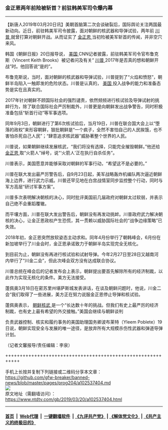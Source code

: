 ### 金正恩两年前险被斩首？前驻韩美军司令爆内幕
------------------------

<div class="post_content" itemprop="articleBody">
 <p>
  【新唐人2019年03月20日讯】美朝首脑第二次会谈破裂后，国际舆论关注两国最新动向。近日，前驻韩美军司令披露，面对朝鲜的核武器和导弹试验，两年前
  <a href="https://www.ntdtv.com/gb/川普.htm">
   川普
  </a>
  就曾打算对朝鲜开战。从而证实了
  <a href="https://www.ntdtv.com/gb/金正恩.htm">
   金正恩
  </a>
  当初险被美军斩首的传闻，并非空穴来风。
 </p>
 <p>
  韩国《朝鲜日报》20日报导说，
  <a href="https://www.ntdtv.com/gb/美国.htm">
   美国
  </a>
  CNN记者披露，前驻韩美军司令官布鲁克斯（Vincent Keith Brooks）被记者问及有关“
  <a href="https://www.ntdtv.com/gb/川普.htm">
   川普
  </a>
  2017年是否真的想和朝鲜开战”时。他回答说“是的”。
 </p>
 <p>
  布鲁克斯说，当时，面对朝鲜的核武器和导弹试验，川普提到了“火焰和愤怒”，朝鲜半岛陷入一触即发的危险状态。川普是认真的，
  <a href="https://www.ntdtv.com/gb/美国.htm">
   美国
  </a>
  投入战争的能力和准备态势是实在且真实的。
 </p>
 <p>
  2017年针对朝鲜不顾国际社会的强烈谴责，依然频频进行核试验及导弹试射的挑衅行为，除了联合国际社会严厉制裁外，川普更是向朝鲜发出战争警告，同时积极准备包括“斩首行动”等军事选项。
 </p>
 <p>
  同年9月3日，朝鲜进行了第6次核试验后，当月19日，川普在联合国大会上以“堕落的政权”来形容朝鲜，狠批朝鲜是“一个疯子，全然不害怕自己的人民挨饿，也不害怕杀死自己人民”；“肆意追求核武器”威胁著整个世界的人民。
 </p>
 <p>
  川普说，如果朝鲜继续发展核武，“我们将没有选择，只能完全摧毁朝鲜。”他还给
  <a href="https://www.ntdtv.com/gb/金正恩.htm">
   金正恩
  </a>
  取“火箭人”绰号，说“‘火箭人’正在执行自杀任务”。
 </p>
 <p>
  川普表示，美国愿意并能够采取对朝鲜的军事行动，“希望这不是必要的。”
 </p>
 <p>
  川普在联大发出最严厉警告后，自9月23日起，美军战略轰炸机编队两次逼近朝鲜海上边界，进行武力示威。川普还罕见地在白宫战情室同步监控整个行动，同时与军方高层“研讨军事方案”。
 </p>
 <p>
  川普多次表明解决朝核的决心，同时批评美国前几届政府对朝鲜太过软弱，并表示自己绝不会重蹈覆辙。
 </p>
 <p>
  而平壤方面，川普在联大发出警告后，朝鲜没有再发动挑衅。川普政府武力解决朝核的决心，让金正恩政权产生恐慌，其一贯赖以威胁国际社会的“战争边缘策略”已失效。
 </p>
 <p>
  2018年初，金正恩突然放软姿态主动求和。同年4月份举行了朝韩峰会，6月份在新加坡举行了川金会时，金正恩承诺致力于朝鲜半岛实现完全无核化。
 </p>
 <p>
  到目前为止，朝鲜没有再进行核试验和试射导弹。今年2月27日至28日又越南河内举行了“川金二会”，但此次峰会双方没有达成联合协议。
 </p>
 <p>
  川普总统在峰会后的记者发布会上表示，朝鲜提出要首先解除所有的经济制裁，以此作为实现无核化的条件。美方无法接受。
 </p>
 <p>
  蓬佩奥3月18日在密苏里州堪萨斯城发表讲话，在谈及朝鲜问题时，他说，川金二会“我们取得了一些进展，美方正在努力说服金正恩停止导弹和核试验。
 </p>
 <p>
  蓬佩奥表示，
  <a href="https://www.ntdtv.com/gb/朝鲜核武.htm">
   朝鲜核武
  </a>
  是一个“长达数十年的挑战。但我们有史上最严厉的经济制裁，也有史上最有希望的外交接触。”美国会继续与朝鲜谈判
 </p>
 <p>
  负责武器控制、核实和履约事务的美国助理国务卿波布莱特（Yleem Poblete）19日说，朝鲜实现安全与发展的唯一途径，是放弃所有大规模杀伤性武器和弹道导弹计划。
 </p>
 <p>
  （记者文馨报导/责任编辑：李泉）
 </p>
 <div class="single_ad">
 </div>
</div>

+++++++++++++++++++++++++++++++++++++++++++++++++++++++++++<br/><br/>
手机上长按并复制下列链接或二维码分享本文章：<br/>
https://github.com/gfw-breaker/banned-news/blob/master/pages/prog204/a102537404.md <br/>
<a href='https://github.com/gfw-breaker/banned-news/blob/master/pages/prog204/a102537404.md'><img src='https://github.com/gfw-breaker/banned-news/blob/master/pages/prog204/a102537404.md.png'/></a> <br/>
原文地址（需翻墙访问）：https://www.ntdtv.com/gb/2019/03/20/a102537404.html


------------------------
#### [首页](https://github.com/gfw-breaker/banned-news/blob/master/README.md) &nbsp;|&nbsp; [Web代理](https://github.com/labour-camp/helloworld) &nbsp;|&nbsp; [一键翻墙软件](https://github.com/gfw-breaker/nogfw/blob/master/README.md) &nbsp;| [《九评共产党》](https://github.com/gfw-breaker/9ping.md/blob/master/README.md#九评之一评共产党是什么) | [《解体党文化》](https://github.com/gfw-breaker/jtdwh.md/blob/master/README.md) | [《共产主义的终极目的》](https://github.com/gfw-breaker/gczydzjmd.md/blob/master/README.md)

